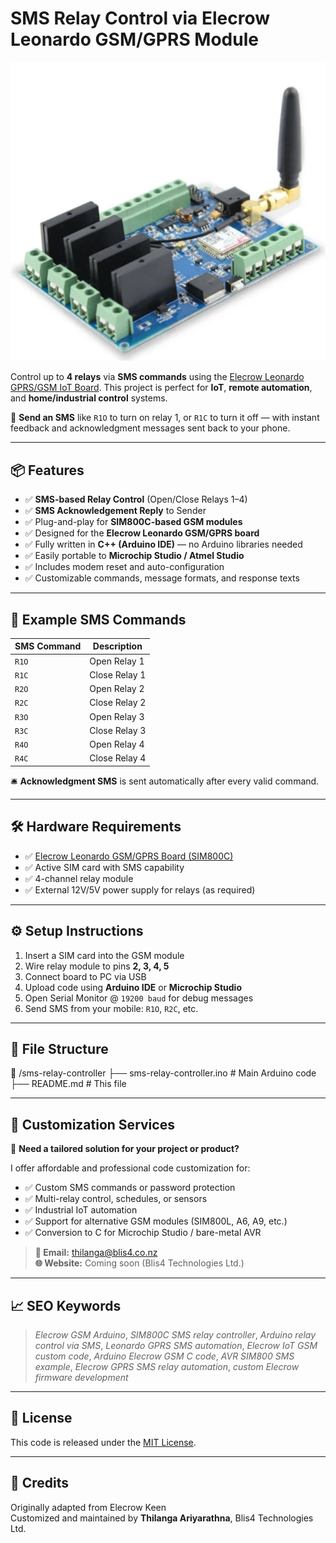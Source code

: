 # SMS Relay Control via Elecrow Leonardo GSM/GPRS Module

![Relay Control Demo](gsm_module.PNG)


Control up to **4 relays** via **SMS commands** using the [Elecrow Leonardo GPRS/GSM IoT Board](https://www.elecrow.com/leonardo-gprs-gsm-iot-board.html). This project is perfect for **IoT**, **remote automation**, and **home/industrial control** systems.

📲 **Send an SMS** like `R1O` to turn on relay 1, or `R1C` to turn it off — with instant feedback and acknowledgment messages sent back to your phone.

---

## 📦 Features

- ✅ **SMS-based Relay Control** (Open/Close Relays 1–4)
- ✅ **SMS Acknowledgement Reply** to Sender
- ✅ Plug-and-play for **SIM800C-based GSM modules**
- ✅ Designed for the **Elecrow Leonardo GSM/GPRS board**
- ✅ Fully written in **C++ (Arduino IDE)** — no Arduino libraries needed
- ✅ Easily portable to **Microchip Studio / Atmel Studio**
- ✅ Includes modem reset and auto-configuration
- ✅ Customizable commands, message formats, and response texts

---

## 💬 Example SMS Commands

| SMS Command | Description       |
|-------------|-------------------|
| `R1O`       | Open Relay 1      |
| `R1C`       | Close Relay 1     |
| `R2O`       | Open Relay 2      |
| `R2C`       | Close Relay 2     |
| `R3O`       | Open Relay 3      |
| `R3C`       | Close Relay 3     |
| `R4O`       | Open Relay 4      |
| `R4C`       | Close Relay 4     |

🛎️ **Acknowledgment SMS** is sent automatically after every valid command.

---

## 🛠 Hardware Requirements

- ✅ [Elecrow Leonardo GSM/GPRS Board (SIM800C)](https://www.elecrow.com/leonardo-gprs-gsm-iot-board.html)
- ✅ Active SIM card with SMS capability
- ✅ 4-channel relay module
- ✅ External 12V/5V power supply for relays (as required)

---

## ⚙️ Setup Instructions

1. Insert a SIM card into the GSM module
2. Wire relay module to pins **2, 3, 4, 5**
3. Connect board to PC via USB
4. Upload code using **Arduino IDE** or **Microchip Studio**
5. Open Serial Monitor @ `19200 baud` for debug messages
6. Send SMS from your mobile: `R1O`, `R2C`, etc.

---

## 📂 File Structure
📁 /sms-relay-controller
├── sms-relay-controller.ino # Main Arduino code
├── README.md # This file

---

## 🔧 Customization Services

📨 **Need a tailored solution for your project or product?**

I offer affordable and professional code customization for:

- ✅ Custom SMS commands or password protection
- ✅ Multi-relay control, schedules, or sensors
- ✅ Industrial IoT automation
- ✅ Support for alternative GSM modules (SIM800L, A6, A9, etc.)
- ✅ Conversion to C for Microchip Studio / bare-metal AVR

> **📧 Email:** [thilanga@blis4.co.nz](mailto:thilanga@blis4.co.nz)  
> **🌐 Website:** Coming soon (Blis4 Technologies Ltd.)

---

## 📈 SEO Keywords

> *Elecrow GSM Arduino*, *SIM800C SMS relay controller*, *Arduino relay control via SMS*, *Leonardo GPRS SMS automation*, *Elecrow IoT GSM custom code*, *Arduino Elecrow GSM C code*, *AVR SIM800 SMS example*, *Elecrow GPRS SMS relay automation*, *custom Elecrow firmware development*

---

## 📜 License

This code is released under the [MIT License](LICENSE).

---

## 🙌 Credits

Originally adapted from Elecrow Keen  
Customized and maintained by **Thilanga Ariyarathna**, Blis4 Technologies Ltd.

